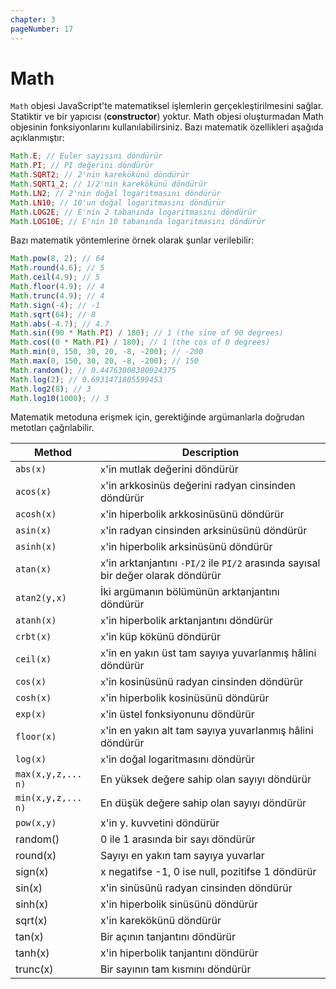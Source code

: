 ```yaml
---
chapter: 3
pageNumber: 17
---
```


# Math

`Math` objesi JavaScript'te matematiksel işlemlerin gerçekleştirilmesini sağlar. Statiktir ve bir yapıcısı (**constructor**) yoktur. Math objesi oluşturmadan Math objesinin fonksiyonlarını kullanılabilirsiniz. Bazı matematik özellikleri aşağıda açıklanmıştır:

```javascript
Math.E; // Euler sayısını döndürür
Math.PI; // PI değerini döndürür
Math.SQRT2; // 2'nin karekökünü döndürür
Math.SQRT1_2; // 1/2'nin karekökünü döndürür
Math.LN2; // 2'nin doğal logaritmasını döndürür
Math.LN10; // 10'un doğal logaritmasını döndürür
Math.LOG2E; // E'nin 2 tabanında logaritmasını döndürür
Math.LOG10E; // E'nin 10 tabanında logaritmasını döndürür
```

Bazı matematik yöntemlerine örnek olarak şunlar verilebilir:

```javascript
Math.pow(8, 2); // 64
Math.round(4.6); // 5
Math.ceil(4.9); // 5
Math.floor(4.9); // 4
Math.trunc(4.9); // 4
Math.sign(-4); // -1
Math.sqrt(64); // 8
Math.abs(-4.7); // 4.7
Math.sin((90 * Math.PI) / 180); // 1 (the sine of 90 degrees)
Math.cos((0 * Math.PI) / 180); // 1 (the cos of 0 degrees)
Math.min(0, 150, 30, 20, -8, -200); // -200
Math.max(0, 150, 30, 20, -8, -200); // 150
Math.random(); // 0.44763808380924375
Math.log(2); // 0.6931471805599453
Math.log2(8); // 3
Math.log10(1000); // 3
```

Matematik metoduna erişmek için, gerektiğinde argümanlarla doğrudan metotları çağrılabilir.

| Method             | Description                                                                        |
| ------------------ | ---------------------------------------------------------------------------------- |
| `abs(x)`           | `x`'in mutlak değerini döndürür                                                    |
| `acos(x)`          | `x`'in arkkosinüs değerini radyan cinsinden döndürür                               |
| `acosh(x)`         | `x`'in hiperbolik arkkosinüsünü döndürür                                           |
| `asin(x)`          | `x`'in radyan cinsinden arksinüsünü döndürür                                       |
| `asinh(x)`         | `x`'in hiperbolik arksinüsünü döndürür                                             |
| `atan(x)`          | `x`'in arktanjantını `-PI/2` ile `PI/2` arasında sayısal bir değer olarak döndürür |
| `atan2(y,x)`       | İki argümanın bölümünün arktanjantını döndürür                                     |
| `atanh(x)`         | `x`'in hiperbolik arktanjantını döndürür                                           |
| `crbt(x)`          | `x`'in küp kökünü döndürür                                                         |
| `ceil(x)`          | `x`'in en yakın üst tam sayıya yuvarlanmış hâlini döndürür                         |
| `cos(x)`           | `x`'in kosinüsünü radyan cinsinden döndürür                                        |
| `cosh(x)`          | `x`'in hiperbolik kosinüsünü döndürür                                              |
| `exp(x)`           | `x`'in üstel fonksiyonunu döndürür                                                 |
| `floor(x)`         | `x`'in en yakın alt tam sayıya yuvarlanmış hâlini döndürür                         |
| `log(x)`           | `x`'in doğal logaritmasını döndürür                                                |
| `max(x,y,z,... n)` | En yüksek değere sahip olan sayıyı döndürür                                        |
| `min(x,y,z,... n)` | En düşük değere sahip olan sayıyı döndürür                                         |
| `pow(x,y)`         | x'in y. kuvvetini döndürür                                                         |
| random()           | 0 ile 1 arasında bir sayı döndürür                                                 |
| round(x)           | Sayıyı en yakın tam sayıya yuvarlar                                                |
| sign(x)            | x negatifse -1, 0 ise null, pozitifse 1 döndürür                                   |
| sin(x)             | x'in sinüsünü radyan cinsinden döndürür                                            |
| sinh(x)            | x'in hiperbolik sinüsünü döndürür                                                  |
| sqrt(x)            | x'in karekökünü döndürür                                                           |
| tan(x)             | Bir açının tanjantını döndürür                                                     |
| tanh(x)            | x'in hiperbolik tanjantını döndürür                                                |
| trunc(x)           | Bir sayının tam kısmını döndürür                                                   |
